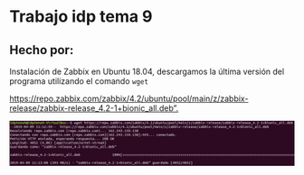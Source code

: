 # Trabajo idp tema 9 
## Hecho por: 

Instalación de Zabbix en Ubuntu 18.04, descargamos la última versión del programa utilizando el comando `wget`

<https://repo.zabbix.com/zabbix/4.2/ubuntu/pool/main/z/zabbix-release/zabbix-release_4.2-1+bionic_all.deb”.>

![imagen](imagenes/image001.png)